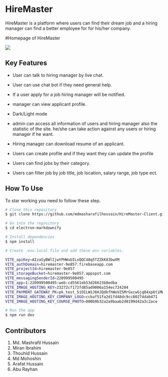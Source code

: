 # HireMaster
HireMaster is a platform where users can find their dream job and a hiring manager can find a better employee for for his/her company.



#Homepage of HireMaster

![](https://i.ibb.co/gJcKyrV/screencapture-hiremaster-netlify-app-2024-03-07-13-00-22.jpg)


## Key Features

* User can talk to hiring manager by live chat.

* User can use chat bot if they need general help.
  
* If a user apply for a job hiring manager will be notified.  

* manager can view applicant profile.

* Dark/Light mode

* admin can access all information of users and hiring manager also the statistic of the site. he/she can take action against any users or hiring manager if he want.

* Hiring manager can download resume of an applicant.

* Users can create profile and if they want they can update the profile

* Users can find jobs by their category.

* Users can filter job by job title, job location, salary range, job type ect.


## How To Use

To star working you need to follow these step.

```bash
# Clone this repository
$ git clone https://github.com/mdmasharafilhossain/HireMaster-Client.git

# Go into the repository
$ cd electron-markdownify

# Install dependencies
$ npm install

# Create .env.local file and add these env variables.

VITE_apiKey=AIzaSyBWlIjwYPHWuUILxQQC48q5TZZkK83bwXM 
VITE_authDomain=hiremaster-9e857.firebaseapp.com
VITE_projectId=hiremaster-9e857
VITE_storageBucket=hiremaster-9e857.appspot.com
VITE_messagingSenderId=220999500495
VITE_app=1:220999500495:web:cd5561eb53d26623b8edba
VITE_IMAGE_HOSTING_KEY=23272cf172fd85ad9006a154ec724204
VITE_PAYMENT_GATEWAY_PK=pk_test_51OILW1J6HJQdkfhWoVZSMrGxcwGjq84xp6tiMWTTLI8XjyOSYrfhxnPlqXjIwdXQqYmPzBUVfchI1BzIY1iQrwoB009SocRKXc
VITE_IMAGE_HOSTING_KEY_COMPANY_LOGO=ccbaf51fa2d1fd48dc9cc80274dab471
VITE_IMAGE_HOSTING_KEY_COURSE_PHOTO=000b9b32a2a9baab2d0199d42a3c2ace

# Run the app
$ npm run dev

```
## Contributors
1. Md. Mashrafil Hussain
2. Miran Ibrahim
3. Thouhid Hussain
4. Md Mohoshin
5. Arafat Hussain 
6. Abu Rayhan










